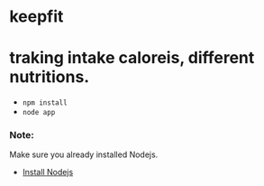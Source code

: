 # keepfit
# traking intake caloreis, different nutritions.

- `npm install`
- `node app`

### Note:
Make sure you already installed Nodejs.

- [Install Nodejs](https://nodejs.org/en/download/)
